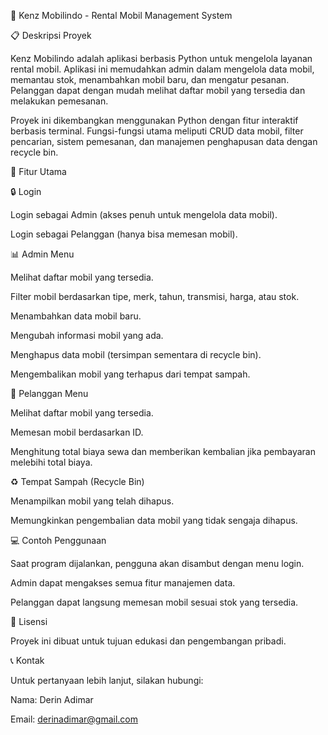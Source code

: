 🚗 Kenz Mobilindo - Rental Mobil Management System

📋 Deskripsi Proyek

Kenz Mobilindo adalah aplikasi berbasis Python untuk mengelola layanan rental mobil. Aplikasi ini memudahkan admin dalam mengelola data mobil, memantau stok, menambahkan mobil baru, dan mengatur pesanan. Pelanggan dapat dengan mudah melihat daftar mobil yang tersedia dan melakukan pemesanan.

Proyek ini dikembangkan menggunakan Python dengan fitur interaktif berbasis terminal. Fungsi-fungsi utama meliputi CRUD data mobil, filter pencarian, sistem pemesanan, dan manajemen penghapusan data dengan recycle bin.


🔑 Fitur Utama

🔒 Login

Login sebagai Admin (akses penuh untuk mengelola data mobil).

Login sebagai Pelanggan (hanya bisa memesan mobil).

📊 Admin Menu

Melihat daftar mobil yang tersedia.

Filter mobil berdasarkan tipe, merk, tahun, transmisi, harga, atau stok.

Menambahkan data mobil baru.

Mengubah informasi mobil yang ada.

Menghapus data mobil (tersimpan sementara di recycle bin).

Mengembalikan mobil yang terhapus dari tempat sampah.

🛒 Pelanggan Menu

Melihat daftar mobil yang tersedia.

Memesan mobil berdasarkan ID.

Menghitung total biaya sewa dan memberikan kembalian jika pembayaran melebihi total biaya.

♻️ Tempat Sampah (Recycle Bin)

Menampilkan mobil yang telah dihapus.

Memungkinkan pengembalian data mobil yang tidak sengaja dihapus.


💻 Contoh Penggunaan

Saat program dijalankan, pengguna akan disambut dengan menu login.

Admin dapat mengakses semua fitur manajemen data.

Pelanggan dapat langsung memesan mobil sesuai stok yang tersedia.


📄 Lisensi

Proyek ini dibuat untuk tujuan edukasi dan pengembangan pribadi.


📞 Kontak

Untuk pertanyaan lebih lanjut, silakan hubungi:

Nama: Derin Adimar

Email: derinadimar@gmail.com






